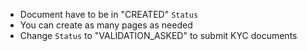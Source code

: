 * Document have to be in "CREATED" `Status`
* You can create as many pages as needed
* Change `Status` to "VALIDATION_ASKED" to submit KYC documents